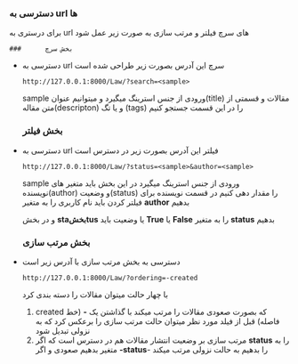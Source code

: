 ### دسترسی به url ها 

برای درستری به url های سرچ فیلتر و مرتب سازی به صورت زیر عمل شود

	### 	 بخش سرچ

- دسترسی به url سرچ این آدرس بصورت زیر طراحی شده است

  ```
  http://127.0.0.1:8000/Law/?search=<sample>
  ```

  sample ورودی از جنس استرینگ میگیرد و میتوانیم عنوان(title) مقالات و قسمتی از متن مقاله(descripton) و یا تگ (tags) را در این قسمت جستجو کنیم

  

  ### بخش فیلتر

- دسترسی به url فیلتر این آدرس بصورت زیر در دسترس است 

  ```
  http://127.0.0.1:8000/Law/?status=<sample>&author=<sample>
  ```

  sample ورودی از جنس استرینگ میگیرد در این بخش باید متغیر های نویسنده(author)  و وضعیت(status)  را مقدار دهی کنیم در قسمت نویسنده برای فیلتر کردن باید نام کاربری را به متغیر **author**  بدهیم 

  و در بخش **staبخشtus**  یا وضعیت باید **True**  یا **False**  را به متغیر **status**  بدهیم

  

  ### بخش مرتب سازی

- دسترسی به بخش مرتب سازی با آدرس زیر است 

  ```
  http://127.0.0.1:8000/Law/?ordering=-created
  ```

   با چهار حالت میتوان مقالات را دسته بندی کرد 

  1. created که بصورت صعودی مقالات را مرتب میکند با گذاشتن یک **-**  (خط فاصله) قبل از فیلد مورد نظر میتوان حالت مرتب سازی را برعکس کرد که به نزولی تبدیل شود
  2. مرتب سازی بر وضعیت انتشار مقالات هم در دسترس است که اگر **status** را به متغیر بدهیم صعودی و اگر **-status**- را بدهیم به حالت نزولی مرتب میکند  

   

